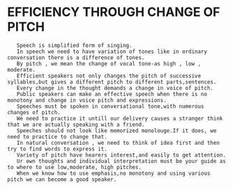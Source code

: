 # EFFICIENCY THROUGH CHANGE OF PITCH 
       Speech is simplified form of singing.
       In speech we need to have variation of tones like in ordinary conversation there is a difference of tones.
       By pitch , we mean the change of vocal tone-as high , low , moderate.
       Efficient speakers not only changes the pitch of successive syllables,but gives a different pitch to different parts,sentences.
       Every change in the thought demands a change in voice of pitch.
       Public speakers can make an effective speech when there is no monotony and change in voice pitch and expressions.
       Speeches must be spoken in conversational tone,with numerous changes of pitch.
       We need to practice it untill our delivery causes a stranger think that we are actually speaking with a friend.
       Speeches should not look like memorized monolouge.If it does, we need to practice to change that.
       In natural conversation , we need to think of idea first and then try to find words to express it.
       Variety of pitch have hearers interest,and easily to get attention.
       Ur own thoughts and individual interpretation must be your guide as to where to use low,moderate, high pitches.
       When we know how to use emphasis,no monotony and using various pitch we can become a good speaker.
       
